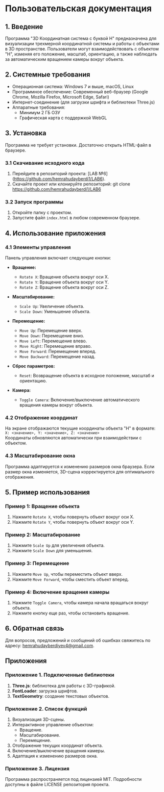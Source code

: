# Пользовательская документация

## 1. Введение

Программа "3D Координатная система с буквой H" предназначена для визуализации трехмерной координатной системы и работы с объектами в 3D пространстве. Пользователи могут взаимодействовать с объектом "H", изменяя его положение, масштаб, ориентацию, а также наблюдать за автоматическим вращением камеры вокруг объекта.

## 2. Системные требования

- Операционная система: Windows 7 и выше, macOS, Linux
- Программное обеспечение: Современный веб-браузер (Google Chrome, Mozilla Firefox, Microsoft Edge, Safari)
- Интернет-соединение (для загрузки шрифта и библиотеки Three.js)
- Аппаратные требования:
  - Минимум 2 ГБ ОЗУ
  - Графическая карта с поддержкой WebGL

## 3. Установка

Программа не требует установки. Достаточно открыть HTML-файл в браузере.  

### 3.1 Скачивание исходного кода

1. Перейдите в репозиторий проекта: [LAB №6] (https://github.com/hemrahudayberdi1/LAB6).
2. Скачайте проект или клонируйте репозиторий:
   git clone https://github.com/hemrahudayberdi1/LAB6

### 3.2 Запуск программы

1. Откройте папку с проектом.
2. Запустите файл `index.html` в любом современном браузере.

## 4. Использование приложения

### 4.1 Элементы управления

Панель управления включает следующие кнопки:  
- **Вращение:**  
  - `Rotate X`: Вращение объекта вокруг оси X.  
  - `Rotate Y`: Вращение объекта вокруг оси Y.  
  - `Rotate Z`: Вращение объекта вокруг оси Z.  

- **Масштабирование:**  
  - `Scale Up`: Увеличение объекта.  
  - `Scale Down`: Уменьшение объекта.  

- **Перемещение:**  
  - `Move Up`: Перемещение вверх.  
  - `Move Down`: Перемещение вниз.  
  - `Move Left`: Перемещение влево.  
  - `Move Right`: Перемещение вправо.  
  - `Move Forward`: Перемещение вперед.  
  - `Move Backward`: Перемещение назад.  

- **Сброс параметров:**  
  - `Reset`: Возвращение объекта в исходное положение, масштаб и ориентацию.  

- **Камера:**  
  - `Toggle Camera`: Включение/выключение автоматического вращения камеры вокруг объекта.

### 4.2 Отображение координат

На экране отображаются текущие координаты объекта "H" в формате:  
`X: <значение>, Y: <значение>, Z: <значение>`  
Координаты обновляются автоматически при взаимодействии с объектом.

### 4.3 Масштабирование окна

Программа адаптируется к изменению размеров окна браузера. Если размер окна изменяется, 3D-сцена корректируется для оптимального отображения.

## 5. Пример использования

### Пример 1: Вращение объекта
1. Нажмите `Rotate X`, чтобы повернуть объект вокруг оси X.  
2. Нажмите `Rotate Y`, чтобы повернуть объект вокруг оси Y.  

### Пример 2: Масштабирование
1. Нажмите `Scale Up` для увеличения объекта.  
2. Нажмите `Scale Down` для уменьшения.  

### Пример 3: Перемещение
1. Нажмите `Move Up`, чтобы переместить объект вверх.  
2. Нажмите `Move Forward`, чтобы сместить объект вперед.  

### Пример 4: Включение вращения камеры
1. Нажмите `Toggle Camera`, чтобы камера начала вращаться вокруг объекта.  
2. Нажмите кнопку еще раз, чтобы остановить вращение.

## 6. Обратная связь

Для вопросов, предложений и сообщений об ошибках свяжитесь по адресу: hemrahudayberdiyev4@gmail.com.

## Приложения

### Приложение 1. Подключенные библиотеки

1. **Three.js**: библиотека для работы с 3D-графикой.  
2. **FontLoader**: загрузка шрифтов.  
3. **TextGeometry**: создание текстовых объектов.

### Приложение 2. Список функций

1. Визуализация 3D-сцены.  
2. Интерактивное управление объектом:
   - Вращение.
   - Масштабирование.
   - Перемещение.
3. Отображение текущих координат объекта.  
4. Включение/выключение вращения камеры.  
5. Адаптация к изменению размеров окна.  

### Приложение 3. Лицензия

Программа распространяется под лицензией MIT. Подробности доступны в файле LICENSE репозитория проекта.